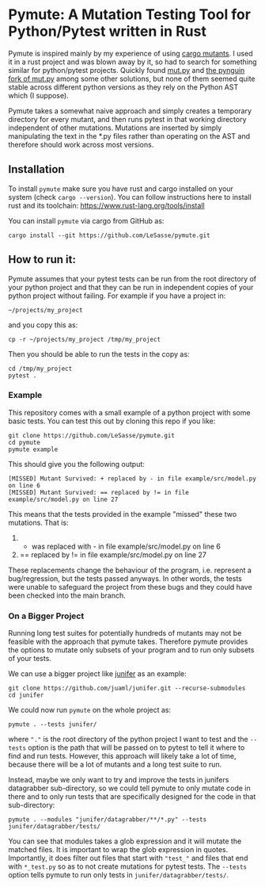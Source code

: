 # Pymute: A Mutation Testing Tool for Python/Pytest written in Rust

Pymute is inspired mainly by my experience of using [cargo mutants](https://mutants.rs/).
I used it in a rust project and was blown away by it, so had to search for something
similar for python/pytest projects. Quickly found [mut.py](https://github.com/mutpy/mutpy)
and [the pynguin fork of mut.py](https://github.com/se2p/mutpy-pynguin) among
some other solutions, but none of them seemed quite stable across different python
versions as they rely on the Python AST which (I suppose).

Pymute takes a somewhat naive approach and simply creates a temporary directory
for every mutant, and then runs pytest in that working directory independent
of other mutations. Mutations are inserted by simply manipulating the text in the
*.py files rather than operating on the AST and therefore should work across most versions.

## Installation

To install `pymute` make sure you have rust and cargo installed on your system
(check `cargo --version`). You can follow instructions here to install rust and
its toolchain: https://www.rust-lang.org/tools/install

You can install `pymute` via cargo from GitHub as:
```
cargo install --git https://github.com/LeSasse/pymute.git
```

## How to run it:

Pymute assumes that your pytest tests can be run from the root directory of your
python project and that they can be run in independent copies of your python project
without failing. For example if you have a project in:

```
~/projects/my_project
```
and you copy this as:
```
cp -r ~/projects/my_project /tmp/my_project
```

Then you should be able to run the tests in the copy as:
```
cd /tmp/my_project
pytest .
```

### Example

This repository comes with a small example of a python project with some basic
tests. You can test this out by cloning this repo if you like:

```
git clone https://github.com/LeSasse/pymute.git
cd pymute
pymute example
```
This should give you the following output:

```
[MISSED] Mutant Survived: + replaced by - in file example/src/model.py on line 6
[MISSED] Mutant Survived: == replaced by != in file example/src/model.py on line 27
```

This means that the tests provided in the example "missed" these two mutations.
That is:
1. + was replaced with - in file example/src/model.py on line 6
2. == replaced by != in file example/src/model.py on line 27

These replacements change the behaviour of the program, i.e. represent a bug/regression,
but the tests passed anyways. In other words, the tests were unable to safeguard 
the project from these bugs and they could have been checked into the main branch.

### On a Bigger Project

Running long test suites for potentially hundreds of mutants may not be feasible
with the approach that pymute takes. Therefore pymute provides the options to 
mutate only subsets of your program and to run only subsets of your tests.

We can use a bigger project like [junifer](https://github.com/juaml/junifer) as an example:

```
git clone https://github.com/juaml/junifer.git --recurse-submodules
cd junifer
```

We could now run `pymute` on the whole project as:

```
pymute . --tests junifer/
```
where `"."` is the root directory of the python project I want to test and
the `--tests` option is the path that will be passed on to pytest to tell
it where to find and run tests. However, this approach will likely take
a lot of time, because there will be a lot of mutants and a long test suite to run.

Instead, maybe we only want to try and improve the tests in junifers datagrabber
sub-directory, so we could tell pymute to only mutate code in there and to only 
run tests that are specifically designed for the code in that sub-directory:

```
pymute . --modules "junifer/datagrabber/**/*.py" --tests junifer/datagrabber/tests/
```
You can see that modules takes a glob expression and it will mutate the matched
files. It is important to wrap the glob expression in quotes.
Importantly, it does filter out files that start with `"test_"` and files
that end with `*_test.py` so as to not create mutations for pytest tests.
The `--tests` option tells pymute to run only tests in `junifer/datagrabber/tests/`.


